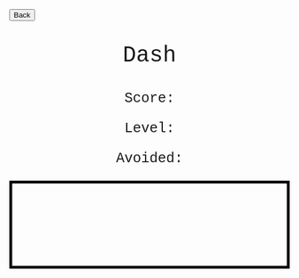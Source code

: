 <html>
<form action="https://potato2017.github.io/">
<button type="submit">Back</button>
</form>
<p class=topTitle>Dash</p>
<p class=score>Score: <span id=score></span></p>
<p class=level>Level: <span id=level></span></p>
<p class=avoided>Avoided: <span id=avoided></span></p>
<canvas id="Game" width="1000" height="300"></canvas>
</html>
<style>
.topTitle{
  text-align: center;
  font-family: "Courier New";
  font-size: 40px;
}
.score{
  text-align: center;
  font-family: "Courier New";
  font-size: 25px;
}
.level{
  text-align: center;
  font-family: "Courier New";
  font-size: 25px;
}
.avoided{
  text-align: center;
  font-family: "Courier New";
  font-size: 25px;
}
#Game {
  padding-left: 0;
  padding-right: 0;
  margin-left: auto;
  margin-right: auto;
  display: block;
  border: 5px solid black;
}
</style>
<script>
var canvas = document.getElementById("Game");
ctx = canvas.getContext("2d");
var obstacles = [];
var gameOver = true;
var groundLevel = canvas.height - 50;
var score = 0;
var avoidedObs = 0;
var level = 1;
var levelOneDone = false;
var levelTwoDone = false;
var levelThreeDone = false;
var levelFourDone = false;
var scrollSpeed = 1;
var levelFiveDone = false;
var levelSixDone = false;
var levelSevenDone = false;
var levelEightDone = false;
var levelNineDone = false;
var yVel = 0;
var difficulty = 0;
window.setInterval(update, 10);
var player = {x: 100, y: groundLevel - 20};
function update() {
  if (gameOver) {
    drawStart(); //draw the start
  } else {
    updateFrames();
  }
}
function drawStart() {
  score = 0;
  avoidedObs = 0;
  level = 1;
  levelOneDone = false;
  levelTwoDone = false;
  levelThreeDone = false;
  levelFourDone = false;
  levelFiveDone = false;
  levelSixDone = false;
  levelSevenDone = false;
  levelEightDone = false;
  levelNineDone = false;
  scrollSpeed = 1;
  ctx.fillStyle = "black"
  ctx.font = "25px Courier New";
  ctx.fillText('Press 1 for easy, 2 for medium, or 3 for hard', 10, 25);
}
window.onkeyup = function() {
  if (gameOver && event.key == "3") {
    gameOver = false; //test if game is over
    obstacles=[];
    drawBackground();
    player.y = groundLevel - 20;
    player.x = 100;
    difficulty = 1;
  }
  if (gameOver && event.key == "2") {
    gameOver = false; //test if game is over
    obstacles=[];
    drawBackground();
    player.y = groundLevel - 20;
    player.x = 100;
    difficulty = 2;
  }
  if (gameOver && event.key == "1") {
    gameOver = false; //test if game is over
    obstacles=[];
    drawBackground();
    player.y = groundLevel - 20;
    player.x = 100;
    difficulty = 3;
  }
};
window.onkeydown = function() {
  if (event.key == "ArrowUp"){
    yVel = -4;
  }
}
var spawnerCoolDown = 0;
function updateFrames() {
  drawBackground();
  drawObstacles();
  drawPlayer();
  if (avoidedObs == 10 && !levelOneDone) {
    scrollSpeed ++;
    levelOneDone = true;
    level = 2;
  }
  if (avoidedObs == 25 && !levelTwoDone) {
    scrollSpeed ++;
    levelTwoDone = true;
    level = 3;
  }
  if (avoidedObs == 50 && !levelThreeDone) {
    scrollSpeed ++;
    levelThreeDone = true;
    level = 4;
  }
  if (avoidedObs == 100 && !levelFourDone) {
    scrollSpeed ++;
    levelFourDone = true;
    level = 5;
  }
  if (avoidedObs == 150 && !levelFiveDone) {
    scrollSpeed ++;
    levelFiveDone = true;
    level = 6;
  }
  if (avoidedObs == 200 && !levelSixDone) {
    scrollSpeed ++;
    levelSixDone = true;
    level = 7;
  }
  if (avoidedObs == 250 && !levelSevenDone) {
    scrollSpeed ++;
    levelSevenDone = true;
    level = 8;
  }
  if (avoidedObs == 500 && !levelEightDone) {
    scrollSpeed ++;
    levelEightDone = true;
    level = 9;
  }
  if (avoidedObs == 1000 && !levelNineDone) {
    scrollSpeed ++;
    levelNineDone = true;
    level = 10;
  }
  document.getElementById("score").innerHTML = score;
  document.getElementById("level").innerHTML = level;
  document.getElementById("avoided").innerHTML = avoidedObs;
  spawnerCoolDown--;
  if (spawnerCoolDown <= 0) {
    spawnObstacle();
  }
  for (var i = 0; i < obstacles.length; i++) { // relocated
    obstacles[i].x -= scrollSpeed;
    if (obstacles[i].x < -20) {
      obstacles.splice(i, 1);
      score += level*(4-difficulty);
      avoidedObs++;
    }
    if (obstacles[i].x <= player.x + 20 &&
        obstacles[i].x + obstacles[i].width >= player.x &&
       obstacles[i].y <= player.y + 20 &&
       obstacles[i].y + obstacles[i].height >= player.y) {
      gameOver=true;
    }
  }
  if (player.y < 0) {
    player.y = 0;
  }
  if (player.y + 20 >= groundLevel) {
    player.y = groundLevel - 20;
    yVel = 0;
  }
  if (player.x < 0) {
    player.x = 0;
  }
  if (player.x + 20 >= canvas.width) {
    player.x = canvas.width - 20;
  }
}
function drawPlayer(){
  player.y += yVel
  ctx.fillStyle = "lime";
  ctx.fillRect(player.x, player.y, 20, 20);
  if (yVel < 10) {
  yVel+=0.2;
  }
}
function spawnObstacle() {
  //spawn an obstacle
  var obstacle = {
    x: canvas.width,
    y: Math.floor(Math.random() * (canvas.height-70)),
    width: 20,
    height: Math.floor(Math.random() * 50)+50
  };
  obstacles.push(obstacle);
  spawnerCoolDown = difficulty*60/scrollSpeed+60/scrollSpeed;
}
function drawObstacles() {
  for (var i = 0; i < obstacles.length; i+=1) {
    var obstacle = obstacles[i]; // add var
    ctx.beginPath();
    ctx.rect(obstacle.x, obstacle.y, obstacle.width, obstacle.height);
    ctx.fillStyle = "red";
    ctx.fill();
  }
}
function drawBackground() {
  ctx.beginPath();
  ctx.rect(0, 0, canvas.width, canvas.height);
  ctx.fillStyle = "white"; //hide words
  ctx.fill();
  ctx.beginPath();
  ctx.rect(0, groundLevel, canvas.width, canvas.height);
  ctx.fillStyle = "black"; //ground
  ctx.fill();
}

</script>
